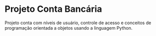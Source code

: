 # Projeto Conta Bancária
Projeto conta com níveis de usuário, controle de acesso e conceitos de programação orientada a objetos usando a linguagem Python.
